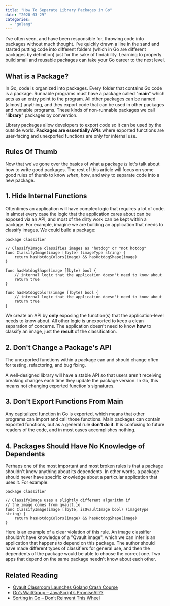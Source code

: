 ```yaml
---
title: "How To Separate Library Packages in Go"
date: "2020-03-29"
categories: 
  - "golang"
---
```


I've often seen, and have been responsible for, throwing code into packages without much thought. I've quickly drawn a line in the sand and started putting code into different folders (which in Go are different packages by definition) just for the sake of findability. Learning to properly build small and reusable packages can take your Go career to the next level.

## What is a Package?

In Go, code is organized into packages. Every folder that contains Go code is a package. Runnable programs must have a package called "**main**" which acts as an entry point to the program. All other packages can be named (almost) anything, and they export code that can be used in other packages and runnable programs. These kinds of non-runnable packages we call "**library**" packages by convention.

Library packages allow developers to export code so it can be used by the outside world. **Packages are essentially APIs** where exported functions are user-facing and unexported functions are only for internal use.

## Rules Of Thumb

Now that we've gone over the basics of what a package _is_ let's talk about how to write good packages. The rest of this article will focus on some good rules of thumb to know _when_, _how_, and _why_ to separate code into a new package.

## 1\. Hide Internal Functions

Oftentimes an application will have complex logic that requires a lot of code. In almost every case the logic that the application cares about can be exposed via an API, and most of the dirty work can be kept within a package. For example, imagine we are building an application that needs to classify images. We could build a package:

```
package classifier

// ClassifyImage classifies images as "hotdog" or "not hotdog"
func ClassifyImage(image []byte) (imageType string) {
	return hasHotdogColors(image) && hasHotdogShape(image)
}

func hasHotdogShape(image []byte) bool {
	// internal logic that the application doesn't need to know about
	return true
}

func hasHotdogColors(image []byte) bool {
	// internal logic that the application doesn't need to know about
	return true
}
```

We create an API by **only** exposing the function(s) that the application-level needs to know about. All other logic is unexported to keep a clean separation of concerns. The application doesn't need to know **how** to classify an image, just the **result** of the classification.

## 2\. Don't Change a Package's API

The unexported functions within a package can and should change often for testing, refactoring, and bug fixing.

A well-designed library will have a stable API so that users aren't receiving breaking changes each time they update the package version. In Go, this means not changing exported function's signatures.

## 3\. Don't Export Functions From Main

Any capitalized function in Go is exported, which means that other programs can import and call those functions. Main packages can contain exported functions, but as a general rule **don't do it**. It is confusing to future readers of the code, and in most cases accomplishes nothing.

## 4\. Packages Should Have No Knowledge of Dependents

Perhaps one of the most important and most broken rules is that a package shouldn't know anything about its dependents. In other words, a package should never have specific knowledge about a particular application that uses it. For example:

```
package classifier

// ClassifyImage uses a slightly different algorithm if
// the image comes from qvault.io
func ClassifyImage(image []byte, isQvaultImage bool) (imageType string) {
	return hasHotdogColors(image) && hasHotdogShape(image)
}
```

Here is an example of a clear violation of this rule. An image classifier shouldn't have knowledge of a "Qvault image", which we can infer is an application that happens to depend on this package. The author should have made different types of classifiers for general use, and then the dependents of the package would be able to choose the correct one. Two apps that depend on the same package needn't know about each other.

## Related Reading

- [Qvault Classroom Launches Golang Crash Course](https://qvault.io/2020/07/02/qvault-classroom-launches-golang-crash-course/)
- [Go’s WaitGroup – JavaScript’s PromiseAll??](https://qvault.io/2020/06/04/gos-waitgroup-javascripts-promiseall/)
- [Sorting in Go – Don’t Reinvent This Wheel](https://qvault.io/2020/05/27/sorting-in-go-dont-reinvent-this-wheel/)
